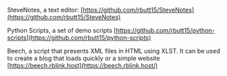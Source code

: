 SteveNotes, a text editor: [https://github.com/rbutt15/SteveNotes](https://github.com/rbutt15/SteveNotes)

Python Scripts, a set of demo scripts [https://github.com/rbutt15/python-scripts](https://github.com/rbutt15/python-scripts)

Beech, a script that presents XML files in HTML using XLST. It can be used to create a blog that loads quickly or a simple website [https://beech.rblink.host](https://beech.rblink.host/)
